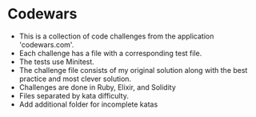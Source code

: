 # Codewars

- This is a collection of code challenges from the application 'codewars.com'. 
- Each challenge has a file with a corresponding test file. 
- The tests use Minitest. 
- The challenge file consists of my original solution along with the best practice and most clever solution. 
- Challenges are done in Ruby, Elixir, and Solidity
- Files separated by kata difficulty. 
- Add additional folder for incomplete katas
